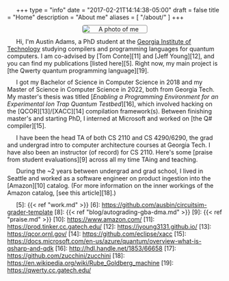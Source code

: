 +++
type = "info"
date = "2017-02-21T14:14:38-05:00"
draft = false
title = "Home"
description = "About me"
aliases = [ "/about/" ]
+++

<style>
p {
  text-indent: 1.5em;
  margin: 0.75em 0 0 0;
}
img {
  border: 1px solid #888;
  border-radius: 4px;
  max-width: 150px;
  display: block;
  margin: 0 auto;
}
</style>

![A photo of me][i1]

Hi, I'm Austin Adams, a PhD student at the [Georgia Institute of Technology][1]
studying compilers and programming languages for quantum computers. I am
co-advised by [Tom Conte][11] and [Jeff Young][12], and you can find my
publications [listed here][5]. Right now, my main project is [the Qwerty
quantum programming language][19].

I got my Bachelor of Science in Computer Science in 2018 and my Master of
Science in Computer Science in 2022, both from Georgia Tech. My master's thesis
was titled [_Enabling a Programming Environment for an Experimental Ion Trap
Quantum Testbed_][16], which involved hacking on the [QCOR][13]/[XACC][14]
compilation framework(s). Between finishing master's and starting PhD, I
interned at Microsoft and worked on [the Q# compiler][15].

I have been the head TA of both CS 2110 and CS 4290/6290, the grad and
undergrad intro to computer architecture courses at Georgia Tech. I have also
been an instructor (of record) for CS 2110. Here's some [praise from student
evaluations][9] across all my time TAing and teaching.

During the ~2 years between undergrad and grad school, I lived in Seattle and
worked as a software engineer on product ingestion into the [Amazon][10]
catalog. (For more information on the inner workings of the Amazon catalog,
[see this article][18].)


[1]: http://gatech.edu/
[3]: http://kennesaw.edu/
[4]: https://dep.kennesaw.edu/
[5]: {{< ref "work.md" >}}
[6]: https://github.com/ausbin/circuitsim-grader-template
[8]: {{< ref "blog/autograding-gba-dma.md" >}}
[9]: {{< ref "praise.md" >}}
[10]: https://www.amazon.com/
[11]: https://prod.tinker.cc.gatech.edu/
[12]: https://jyoung3131.github.io/
[13]: https://qcor.ornl.gov/
[14]: https://github.com/eclipse/xacc
[15]: https://docs.microsoft.com/en-us/azure/quantum/overview-what-is-qsharp-and-qdk
[16]: http://hdl.handle.net/1853/66658
[17]: https://github.com/zucchini/zucchini
[18]: https://en.wikipedia.org/wiki/Rube_Goldberg_machine
[19]: https://qwerty.cc.gatech.edu/

[i1]: /img/about/mugshot.jpg
